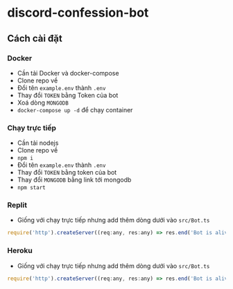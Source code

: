 # discord-confession-bot

## Cách cài đặt

### Docker
- Cần tải Docker và docker-compose
- Clone repo về
- Đổi tên `example.env` thành `.env`
- Thay đổi `TOKEN` bằng Token của bot
- Xoá dòng `MONGODB`
- `docker-compose up -d` để chạy container

### Chạy trực tiếp
- Cần tải nodejs
- Clone repo về
- `npm i`
- Đổi tên `example.env` thành `.env`
- Thay đổi `TOKEN` bằng token của bot
- Thay đổi `MONGODB` bằng link tới mongodb
- `npm start`

### Replit
- Giống với chạy trực tiếp nhưng add thêm dòng dưới vào `src/Bot.ts`
```js
require('http').createServer((req:any, res:any) => res.end('Bot is alive!')).listen(3000)
```

### Heroku
- Giống với chạy trực tiếp nhưng add thêm dòng dưới vào `src/Bot.ts`
```js
require('http').createServer((req:any, res:any) => res.end('Bot is alive!')).listen(process.env.PORT)
```
